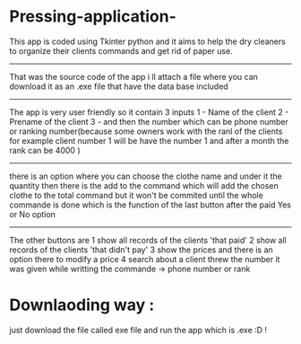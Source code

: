 # Pressing-application-
This app is coded using Tkinter python and it aims to help the dry cleaners to organize their clients commands and get rid of paper use.
__________________________________________________________
That was the source code of the app 
i ll attach a file where you can download it as an .exe file that have the data base included 
__________________________________________________________
The app is very user friendly so it contain 3 inputs 
1 - Name of the client 
2 - Prename of the client 
3 - and then the number which can be phone number or ranking number(because some owners work with the ranl of the clients for example client number 1 will be have the number 1 and after a month the rank can be 4000 )
_________________________________________________________
there is an option where you can choose the clothe name and under it the quantity 
then there is the add to the command which will add the chosen clothe to the total command but it won't be commited 
until the whole commande is done which is the function of the last button after the paid Yes or No option       
________________________________________________________
The other buttons are 
1 show all records of the clients 'that paid' 
2 show all records of the clients 'that didn't pay'
3 show the prices and there is an option there to modify a price 
4 search about a client threw the number it was given while writting the commande -> phone number or rank 
# Downlaoding way : 
just download the file called exe file and run the app which is .exe :D ! 